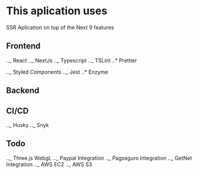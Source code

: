# This aplication uses

SSR Aplication on top of the Next 9 features

## Frontend

.._ React
.._ NextJs
.._ Typescript
.._ TSLint
..\* Prettier

<!-- ..* Apollo Client -->

.._ Styled Components
.._ Jest
..\* Enzyme

## Backend

<!-- ..* MySQL
..* Prisma
..* GraphQL
..* Cloudinary
..* JWT Auth
..* Yoga Server
..* Stripe Integration -->

## CI/CD

<!-- ..* Circle CI -->

.._ Husky
.._ Snyk

## Todo

.._ Three.js WebgL
.._ Paypal Integration
.._ Pagseguro Integration
.._ GetNet Integration
.._ AWS EC2
.._ AWS S3
